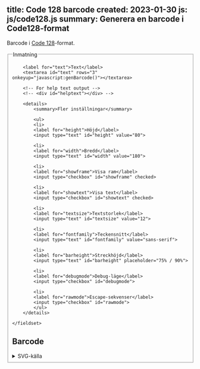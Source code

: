 title: Code 128 barcode
created: 2023-01-30
js: js/code128.js
summary: Generera en barcode i Code128-format
---

Barcode i [Code 128](https://en.wikipedia.org/wiki/Code_128)-format.

<form id="barcodeform" onchange="javascript:genBarcode()">
    <fieldset>
        <legend>Inmatning</legend>

        <label for="text">Text</label>
        <textarea id="text" rows="3" onkeyup="javascript:genBarcode()"></textarea>

        <!-- For help text output -->
        <!-- <div id="helptext"></div> -->

        <details>
            <summary>Fler inställningar</summary>

            <ul>
            <li>
            <label for="height">Höjd</label>
            <input type="text" id="height" value="80">

            <li>
            <label for="width">Bredd</label>
            <input type="text" id="width" value="180">

            <li>
            <label for="showframe">Visa ram</label>
            <input type="checkbox" id="showframe" checked>

            <li>
            <label for="showtext">Visa text</label>
            <input type="checkbox" id="showtext" checked>

            <li>
            <label for="textsize">Textstorlek</label>
            <input type="text" id="textsize" value="12">

            <li>
            <label for="fontfamily">Teckensnitt</label>
            <input type="text" id="fontfamily" value="sans-serif">

            <li>
            <label for="barheight">Streckhöjd</label>
            <input type="text" id="barheight" placeholder="75% / 90%">

            <li>
            <label for="debugmode">Debug-läge</label>
            <input type="checkbox" id="debugmode">

            <li>
            <label for="rawmode">Escape-sekvenser</label>
            <input type="checkbox" id="rawmode">
            </ul>
        </details>

    </fieldset>
</form>


## Barcode

<div id="barcodeout"></div>

<details>
    <summary>SVG-källa</summary>
    <pre><code id="svgsource"></code></pre>
</details>

